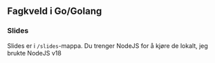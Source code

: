 ## Fagkveld i Go/Golang

### Slides

Slides er i `/slides`-mappa. Du trenger NodeJS for å kjøre de lokalt, jeg brukte NodeJS v18

